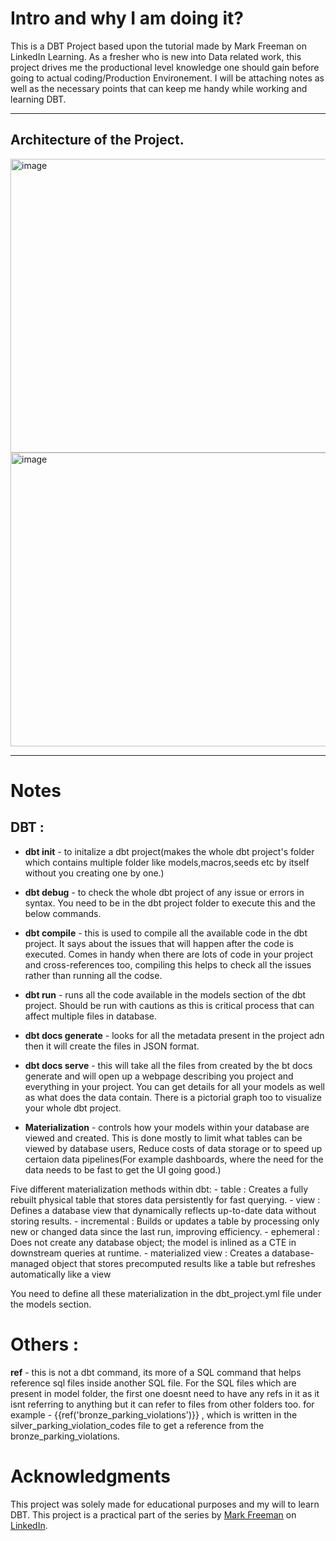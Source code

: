 # Intro and why I am doing it?
This is a DBT Project based upon the tutorial made by Mark Freeman on LinkedIn Learning. As a fresher who is new into Data related work, this project drives me the productional level knowledge one should gain before going to actual coding/Production Environement. 
I will be attaching notes as well as the necessary points that can keep me handy while working and learning DBT.

<hr>

## Architecture of the Project.

<img width="913" height="470" alt="image" src="https://github.com/user-attachments/assets/71e19848-1db5-4212-a403-3045aedf41f5" />


<img width="913" height="470" alt="image" src="https://github.com/user-attachments/assets/bd256029-5cc1-4160-9359-dd94916a55dd" />

<hr>

# Notes
## DBT : 

- **dbt init** - to initalize a dbt project(makes the whole dbt project's folder which contains multiple folder like models,macros,seeds etc by itself without you creating one by one.)

- **dbt debug** - to check the whole dbt project of any issue or errors in syntax. You need to be in the dbt project folder to execute this and the below commands.

- **dbt compile** - this is used to compile all the available code in the dbt project. It says about the issues that will happen after the code is executed. Comes in handy when there are lots of code in your project and cross-references too, compiling this helps to check all the issues rather than running all the codse.

- **dbt run** - runs all the code available in the models section of the dbt project. Should be run with cautions as this is critical process that can affect multiple files in database.

- **dbt docs generate** - looks for all the metadata present in the project adn then it will create the files in JSON format.

- **dbt docs serve** - this will take all the files from created by the bt docs generate and will open up a webpage describing you project and everything in your project. You can get details for all your models as well as what does the data contain. There is a pictorial graph too to visualize your whole dbt project.

- **Materialization** - controls how your models within your database are viewed and created. This is done mostly to limit what tables can be viewed by database users, Reduce costs of data storage or to speed up certaion data pipelines(For example dashboards, where the need for the data needs to be fast to get the UI going good.)

Five different materialization methods within dbt:
    - table : Creates a fully rebuilt physical table that stores data persistently for fast querying.
    - view : Defines a database view that dynamically reflects up-to-date data without storing results.
    - incremental : Builds or updates a table by processing only new or changed data since the last run, improving efficiency.
    - ephemeral : Does not create any database object; the model is inlined as a CTE in downstream queries at runtime.
    - materialized view : Creates a database-managed object that stores precomputed results like a table but refreshes automatically like a view

You need to define all these materialization in the dbt_project.yml file under the models section.

# Others :
**ref** - this is not a dbt command, its more of a SQL command that helps reference sql files inside another SQL file. For the SQL files which are present in model folder, the first one doesnt need to have any refs in it as it isnt referring to anything but it can refer to files from other folders too.
for example - {{ref('bronze_parking_violations')}} , which is written in the silver_parking_violation_codes file to get a reference from the bronze_parking_violations.

# Acknowledgments

This project was solely made for educational purposes and my will to learn DBT. This project is a practical part of the series by [Mark Freeman](https://www.linkedin.com/in/mafreeman2/) on [LinkedIn](https://www.linkedin.com/learning-login/share?account=2154233&forceAccount=false&redirect=https%3A%2F%2Fwww.linkedin.com%2Flearning%2Fdata-engineering-with-dbt%3Ftrk%3Dshare_ent_url%26shareId%3DbVDhiv1CQfWyoe6ipZnG5w%253D%253D).
